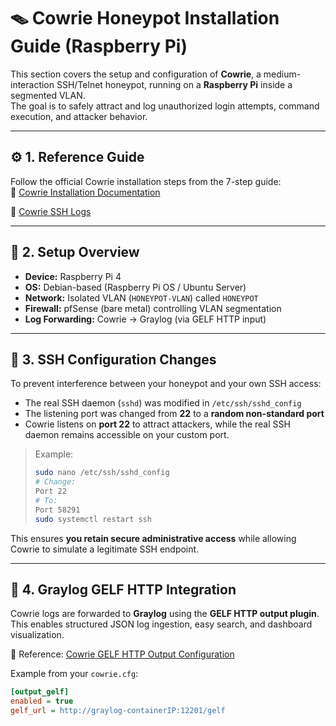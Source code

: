 # 🪤 Cowrie Honeypot Installation Guide (Raspberry Pi)

This section covers the setup and configuration of **Cowrie**, a medium-interaction SSH/Telnet honeypot, running on a **Raspberry Pi** inside a segmented VLAN.  
The goal is to safely attract and log unauthorized login attempts, command execution, and attacker behavior.

---

## ⚙️ 1. Reference Guide

Follow the official Cowrie installation steps from the 7-step guide:  
🔗 [Cowrie Installation Documentation](https://cowrie.readthedocs.io/en/latest/INSTALL.html)

🔗 [Cowrie SSH Logs](https://github.com/novella1010/pfsense-cowrie-graylog-setup/blob/main/cowrie%20ssh.png)

---

## 🧱 2. Setup Overview

- **Device:** Raspberry Pi 4  
- **OS:** Debian-based (Raspberry Pi OS / Ubuntu Server)  
- **Network:** Isolated VLAN (`HONEYPOT-VLAN`) called `HONEYPOT`  
- **Firewall:** pfSense (bare metal) controlling VLAN segmentation  
- **Log Forwarding:** Cowrie → Graylog (via GELF HTTP input)

---

## 🔐 3. SSH Configuration Changes

To prevent interference between your honeypot and your own SSH access:
- The real SSH daemon (`sshd`) was modified in `/etc/ssh/sshd_config`
- The listening port was changed from **22** to a **random non-standard port**
- Cowrie listens on **port 22** to attract attackers, while the real SSH daemon remains accessible on your custom port.

> Example:
> ```bash
> sudo nano /etc/ssh/sshd_config
> # Change:
> Port 22
> # To:
> Port 58291
> sudo systemctl restart ssh
> ```

This ensures **you retain secure administrative access** while allowing Cowrie to simulate a legitimate SSH endpoint.

---

## 📡 4. Graylog GELF HTTP Integration

Cowrie logs are forwarded to **Graylog** using the **GELF HTTP output plugin**.  
This enables structured JSON log ingestion, easy search, and dashboard visualization.

🔗 Reference: [Cowrie GELF HTTP Output Configuration](https://cowrie.readthedocs.io/en/latest/output_gelf.html)

Example from your `cowrie.cfg`:
```ini
[output_gelf]
enabled = true
gelf_url = http://graylog-containerIP:12201/gelf
